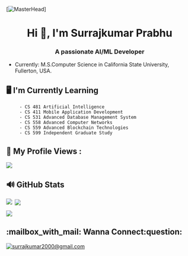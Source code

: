 [![MasterHead](https://firebasestorage.googleapis.com/v0/b/flexi-coding.appspot.com/o/dempgi7-520f8d5f-63d4-4453-8822-dbc149ae27f8.gif?alt=media&token=91c0c7b2-93c3-4029-b011-1a8703c5730d)]
<h1 align="center">Hi 👋, I'm Surrajkumar Prabhu</h1>
<h3 align="center">A passionate AI/ML Developer</h3>

   * Currently: M.S.Computer Science in California State University, Fullerton, USA.
  
## :desktop_computer:   I'm Currently Learning

         - CS 481 Artificial Intelligence
         - CS 411 Mobile Application Development 
         - CS 531 Advanced Database Management System
         - CS 558 Advanced Computer Networks
         - CS 559 Advanced Blockchain Technologies
         - CS 599 Independent Graduate Study
         
 ## :eyes: My Profile Views :<br>
 <p align="left"> <img src="https://komarev.com/ghpvc/?username=SurrajKumar2000&label=Profile%20views&color=0e75b6&style=flat"/> </p>


## :loud_sound: GitHub Stats
<p><img align="left" src="https://github-readme-stats.vercel.app/api/top-langs?username=SurrajKumar2000&show_icons=true&locale=en&layout=compact&theme=tokyonight"/></p>

<p>&nbsp;<img align="center" src="https://github-readme-stats.vercel.app/api?username=SurrajKumar2000&show_icons=true&locale=en&theme=tokyonight"/></p>

<p><img align="center" src="https://github-readme-streak-stats.herokuapp.com/?user=SurrajKumar2000&&theme=tokyonight"/></p>

<h2>:mailbox_with_mail: Wanna Connect:question:</h2>

<a href="mailto:surrajkumar2000@gmail.com">![surrajkumar2000@gmail.com](https://img.shields.io/badge/Gmail-D14836?style=for-the-badge&logo=gmail&logoColor=white)</a> 
